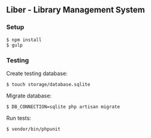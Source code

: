 ## Liber - Library Management System

### Setup

```$ composer install
$ npm install
$ gulp
```

### Testing

Create testing database:

```$ touch storage/database.sqlite```

Migrate database:

```$ DB_CONNECTION=sqlite php artisan migrate```

Run tests:

```$ vendor/bin/phpunit```

